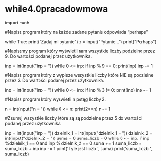 # while4.0pracadowmowa
import math

#Napisz program który na każde zadane pytanie odpowiada “perhaps”

while True:
    print("Zadaj mi pytanie")
    x  = input("Pytanie...")
    print("Perhaps")

#Napiszmy program który wyświetli nam wszystkie liczby podzielne przez 9. Do wartości podanej przez użytkownika.

inp = int(input("inp = "))
while 0 <= inp:
    if inp % 9 == 0:
        print(inp)
    inp -= 1

#Napisz program który z wypisze wszystkie liczby które NIE są podzielne przez 3.  Do wartości podanej przez użytkownika.

inp = int(input("inp = "))
while 0 <= inp:
    if inp % 3 != 0:
        print(inp)
    inp -= 1

#Napisz program który wyświetli n potęg liczby 2.

n = int(input("n = "))
while 0 <= n:
    print(2**n)
    n -= 1

#Zsumuj wszystkie liczby które są są podzielne przez 5 do wartości podanej przez użytkownika. 

inp = int(input("inp = "))
dzielnik_1 = int(input("dzielnik_1 = "))
dzielnik_2 = int(input("dzielnik_2 = "))
suma = 0
suma_liczb = 0
while 0 <= inp:
    if inp %dzielnik_1 == 0 and  inp % dzielnik_2 == 0
        suma += 1
        suma_liczb = suma_liczb + inp
    inp -= 1
print('Tyle jest liczb ', suma)
print('suma_liczb ',   suma_liczb)
